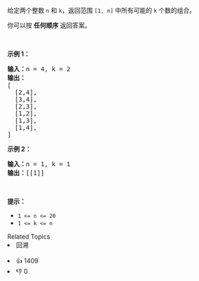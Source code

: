 <p>给定两个整数 <code>n</code> 和 <code>k</code>，返回范围 <code>[1, n]</code> 中所有可能的 <code>k</code> 个数的组合。</p>

<p>你可以按 <strong>任何顺序</strong> 返回答案。</p>

<p>&nbsp;</p>

<p><strong>示例 1：</strong></p>

<pre>
<strong>输入：</strong>n = 4, k = 2
<strong>输出：</strong>
[
  [2,4],
  [3,4],
  [2,3],
  [1,2],
  [1,3],
  [1,4],
]</pre>

<p><strong>示例 2：</strong></p>

<pre>
<strong>输入：</strong>n = 1, k = 1
<strong>输出：</strong>[[1]]</pre>

<p>&nbsp;</p>

<p><strong>提示：</strong></p>

<ul> 
 <li><code>1 &lt;= n &lt;= 20</code></li> 
 <li><code>1 &lt;= k &lt;= n</code></li> 
</ul>

<div><div>Related Topics</div><div><li>回溯</li></div></div><br><div><li>👍 1409</li><li>👎 0</li></div>